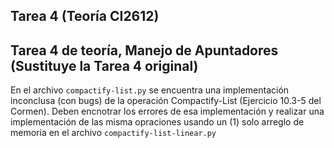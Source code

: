 ## Tarea 4 (Teoría CI2612)

## Tarea 4 de teoría, Manejo de Apuntadores (Sustituye la Tarea 4 original)

En el archivo `compactify-list.py` se encuentra una implementación inconclusa (con bugs) de la operación Compactify-List (Ejercicio 10.3-5 del Cormen). Deben encnotrar los errores de esa implementación y realizar una implementación de las misma opraciones usando un (1) solo arreglo de memoria en el archivo `compactify-list-linear.py`

